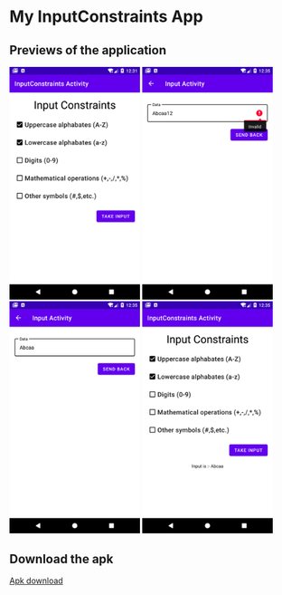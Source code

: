 # My InputConstraints  App


## Previews of the application

<img title="" src="https://github.com/abhishek123-bit/CDN/blob/main/InputConstraints/01.png?raw=true" alt="" width="231">
<img title="" src="https://github.com/abhishek123-bit/CDN/blob/main/InputConstraints/02.png?raw=true" alt="" width="231">
<img title="" src="https://github.com/abhishek123-bit/CDN/blob/main/InputConstraints/03.png?raw=true" alt="" width="231">
<img title="" src="https://github.com/abhishek123-bit/CDN/blob/main/InputConstraints/04.png?raw=true" alt="" width="231">

## Download the apk

[Apk download](https://github.com/abhishek123-bit/Input-Constraints/releases/download/0.0.1/app-debug.apk)

